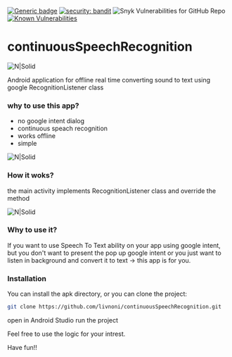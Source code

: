 [![Generic badge](https://img.shields.io/badge/YUDA-PASS-<COLOR>.svg)](https://shields.io/)
[![security: bandit](https://img.shields.io/badge/security-bandit-yellow.svg)](https://github.com/PyCQA/bandit)
![Snyk Vulnerabilities for GitHub Repo](https://img.shields.io/snyk/vulnerabilities/github/livnoni/continuousSpeechRecognition)
[![Known Vulnerabilities](https://snyk.io/test/github/livnoni/continuousSpeechRecognition/badge.svg)](https://snyk.io/test/github/livnoni/continuousSpeechRecognition)



# continuousSpeechRecognition
![N|Solid](https://github.com/livnoni/continuousSpeechRecognition/blob/master/pics/livnoni_logo.PNG)

Android application for offline real time converting sound to text using google RecognitionListener class
### why to use this app?
 - no google intent dialog
 - continuous speach recognition
 - works offline
 - simple
 
 ![N|Solid](https://github.com/livnoni/continuousSpeechRecognition/blob/master/pics/noGoogle.png)


### How it woks?
the main activity implements RecognitionListener class and override the method

![N|Solid](https://github.com/livnoni/continuousSpeechRecognition/blob/master/pics/screenshoot.jpeg)


### Why to use it?
If you want to use Speech To Text ability on your app using google intent, but you don't want to present the pop up google intent or you just want to listen in background and convert it to text -> this app is for you.

### Installation
You can install the apk directory, or you can clone the project:
```sh
git clone https://github.com/livnoni/continuousSpeechRecognition.git
```
open in Android Studio
run the project

Feel free to use the logic for your intrest.


Have fun!!

